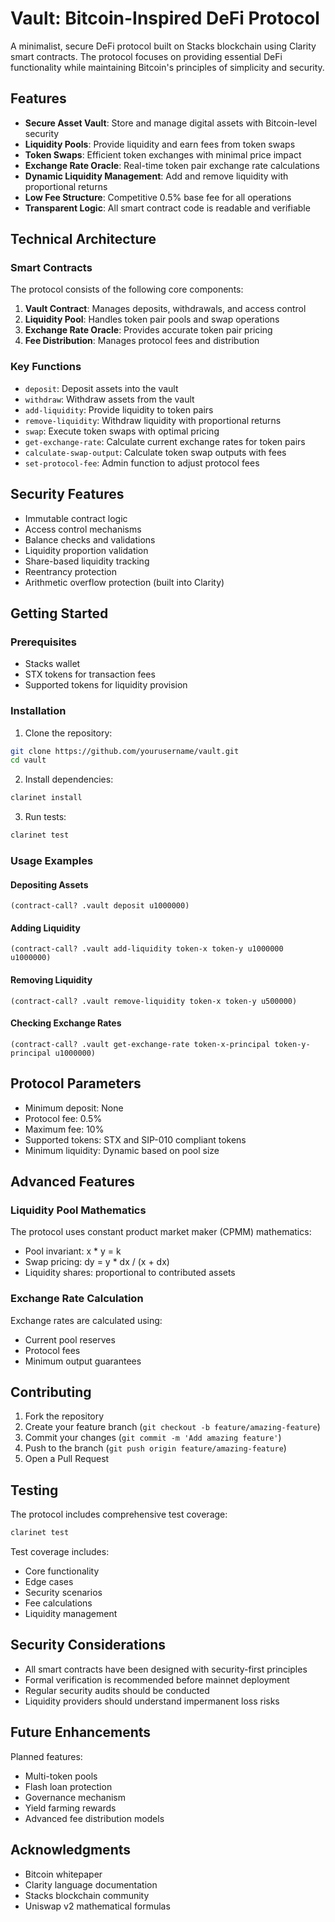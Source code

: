 # Vault: Bitcoin-Inspired DeFi Protocol

A minimalist, secure DeFi protocol built on Stacks blockchain using Clarity smart contracts. The protocol focuses on providing essential DeFi functionality while maintaining Bitcoin's principles of simplicity and security.

## Features

- **Secure Asset Vault**: Store and manage digital assets with Bitcoin-level security
- **Liquidity Pools**: Provide liquidity and earn fees from token swaps
- **Token Swaps**: Efficient token exchanges with minimal price impact
- **Exchange Rate Oracle**: Real-time token pair exchange rate calculations
- **Dynamic Liquidity Management**: Add and remove liquidity with proportional returns
- **Low Fee Structure**: Competitive 0.5% base fee for all operations
- **Transparent Logic**: All smart contract code is readable and verifiable

## Technical Architecture

### Smart Contracts

The protocol consists of the following core components:

1. **Vault Contract**: Manages deposits, withdrawals, and access control
2. **Liquidity Pool**: Handles token pair pools and swap operations
3. **Exchange Rate Oracle**: Provides accurate token pair pricing
4. **Fee Distribution**: Manages protocol fees and distribution

### Key Functions

- `deposit`: Deposit assets into the vault
- `withdraw`: Withdraw assets from the vault
- `add-liquidity`: Provide liquidity to token pairs
- `remove-liquidity`: Withdraw liquidity with proportional returns
- `swap`: Execute token swaps with optimal pricing
- `get-exchange-rate`: Calculate current exchange rates for token pairs
- `calculate-swap-output`: Calculate token swap outputs with fees
- `set-protocol-fee`: Admin function to adjust protocol fees

## Security Features

- Immutable contract logic
- Access control mechanisms
- Balance checks and validations
- Liquidity proportion validation
- Share-based liquidity tracking
- Reentrancy protection
- Arithmetic overflow protection (built into Clarity)

## Getting Started

### Prerequisites

- Stacks wallet
- STX tokens for transaction fees
- Supported tokens for liquidity provision

### Installation

1. Clone the repository:
```bash
git clone https://github.com/yourusername/vault.git
cd vault
```

2. Install dependencies:
```bash
clarinet install
```

3. Run tests:
```bash
clarinet test
```

### Usage Examples

#### Depositing Assets
```clarity
(contract-call? .vault deposit u1000000)
```

#### Adding Liquidity
```clarity
(contract-call? .vault add-liquidity token-x token-y u1000000 u1000000)
```

#### Removing Liquidity
```clarity
(contract-call? .vault remove-liquidity token-x token-y u500000)
```

#### Checking Exchange Rates
```clarity
(contract-call? .vault get-exchange-rate token-x-principal token-y-principal u1000000)
```

## Protocol Parameters

- Minimum deposit: None
- Protocol fee: 0.5%
- Maximum fee: 10%
- Supported tokens: STX and SIP-010 compliant tokens
- Minimum liquidity: Dynamic based on pool size

## Advanced Features

### Liquidity Pool Mathematics

The protocol uses constant product market maker (CPMM) mathematics:
- Pool invariant: x * y = k
- Swap pricing: dy = y * dx / (x + dx)
- Liquidity shares: proportional to contributed assets

### Exchange Rate Calculation

Exchange rates are calculated using:
- Current pool reserves
- Protocol fees
- Minimum output guarantees

## Contributing

1. Fork the repository
2. Create your feature branch (`git checkout -b feature/amazing-feature`)
3. Commit your changes (`git commit -m 'Add amazing feature'`)
4. Push to the branch (`git push origin feature/amazing-feature`)
5. Open a Pull Request

## Testing

The protocol includes comprehensive test coverage:

```bash
clarinet test
```

Test coverage includes:
- Core functionality
- Edge cases
- Security scenarios
- Fee calculations
- Liquidity management

## Security Considerations

- All smart contracts have been designed with security-first principles
- Formal verification is recommended before mainnet deployment
- Regular security audits should be conducted
- Liquidity providers should understand impermanent loss risks

## Future Enhancements

Planned features:
- Multi-token pools
- Flash loan protection
- Governance mechanism
- Yield farming rewards
- Advanced fee distribution models

## Acknowledgments

- Bitcoin whitepaper
- Clarity language documentation
- Stacks blockchain community
- Uniswap v2 mathematical formulas